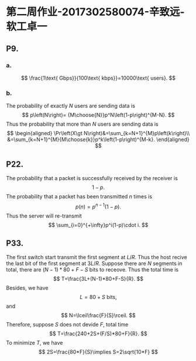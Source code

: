 # 第二周作业-2017302580074-辛致远-软工卓一
## P9.
### a. 
$$
\frac{1\text{ Gbps}}{100\text{ kbps}}=10000\text{ users}. 
$$
### b.
The probability of exactly $N$ users are sending data is
$$
p\left(N\right)= {M\choose{N}}p^N\left(1-p\right)^{M-N}.
$$
Thus the probability that more than $N$ users are sending data is
$$
\begin{aligned}
\Pr\left(X\gt N\right)&=\sum_{k=N+1}^{M}p\left(k\right)\\
&=\sum_{k=N+1}^{M}{M\choose{k}}p^k\left(1-p\right)^{M-k}.
\end{aligned}
$$

## P22.
The probability that a packet is successfully received by the receiver is
$$
1-p.
$$
The probability that a packet has been transmitted $n$ times is
$$
p\left(n\right)=p^{n-1}(1-p).
$$
Thus the server will re-transmit
$$
\sum_{i=0}^{+\infty}p^i(1-p)\cdot i.
$$ 

## P33.
The first switch start transmit the first segment at $L/R$. Thus the host recive the last bit of the first segment at $3L/R$. Suppose there are $N$ segments in total, there are $(N-1)*80+F-S$ bits to receove. Thus the total time is 
$$
T=\frac{3L+(N-1)*80+F-S}{R}.
$$
Besides, we have
$$
L=80+S\text{ bits},
$$
and
$$
N=\lceil\frac{F}{S}\rceil.
$$ 
Therefore, suppose $S$ does not devide $F$, total time
$$
T=\frac{240+2S+(F/S)*80+F}{R}.
$$
To minimize $T$, we have
$$
2S=\frac{80*F}{S}\implies S=2\sqrt{10*F}
$$